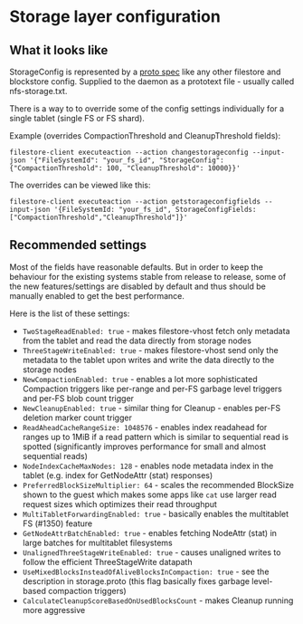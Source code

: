 # Storage layer configuration

## What it looks like

StorageConfig is represented by a [proto spec](https://github.com/ydb-platform/nbs/blob/main/cloud/filestore/config/storage.proto) like any other filestore and blockstore config. Supplied to the daemon as a prototext file - usually called nfs-storage.txt.

There is a way to to override some of the config settings individually for a single tablet (single FS or FS shard).

Example (overrides CompactionThreshold and CleanupThreshold fields):
```
filestore-client executeaction --action changestorageconfig --input-json '{"FileSystemId": "your_fs_id", "StorageConfig": {"CompactionThreshold": 100, "CleanupThreshold": 10000}}'
```

The overrides can be viewed like this:
```
filestore-client executeaction --action getstorageconfigfields --input-json '{FileSystemId: "your_fs_id", StorageConfigFields: ["CompactionThreshold","CleanupThreshold"]}'
```

## Recommended settings

Most of the fields have reasonable defaults. But in order to keep the behaviour for the existing systems stable from release to release, some of the new features/settings are disabled by default and thus should be manually enabled to get the best performance.

Here is the list of these settings:
* `TwoStageReadEnabled: true` - makes filestore-vhost fetch only metadata from the tablet and read the data directly from storage nodes
* `ThreeStageWriteEnabled: true` - makes filestore-vhost send only the metadata to the tablet upon writes and write the data directly to the storage nodes
* `NewCompactionEnabled: true` - enables a lot more sophisticated Compaction triggers like per-range and per-FS garbage level triggers and per-FS blob count trigger
* `NewCleanupEnabled: true` - similar thing for Cleanup - enables per-FS deletion marker count trigger
* `ReadAheadCacheRangeSize: 1048576` - enables index readahead for ranges up to 1MiB if a read pattern which is similar to sequential read is spotted (significantly improves performance for small and almost sequential reads)
* `NodeIndexCacheMaxNodes: 128` - enables node metadata index in the tablet (e.g. index for GetNodeAttr (stat) responses)
* `PreferredBlockSizeMultiplier: 64` - scales the recommended BlockSize shown to the guest which makes some apps like `cat` use larger read request sizes which optimizes their read throughput
* `MultiTabletForwardingEnabled: true` - basically enables the multitablet FS (#1350) feature
* `GetNodeAttrBatchEnabled: true` - enables fetching NodeAttr (stat) in large batches for multitablet filesystems
* `UnalignedThreeStageWriteEnabled: true` - causes unaligned writes to follow the efficient ThreeStageWrite datapath
* `UseMixedBlocksInsteadOfAliveBlocksInCompaction: true` - see the description in storage.proto (this flag basically fixes garbage level-based compaction triggers)
* `CalculateCleanupScoreBasedOnUsedBlocksCount` - makes Cleanup running more aggressive
